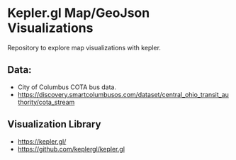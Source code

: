 # Kepler.gl Map/GeoJson Visualizations
Repository to explore map visualizations with kepler.

## Data:
- City of Columbus COTA bus data.
- https://discovery.smartcolumbusos.com/dataset/central_ohio_transit_authority/cota_stream

## Visualization Library
- https://kepler.gl/
- https://github.com/keplergl/kepler.gl
